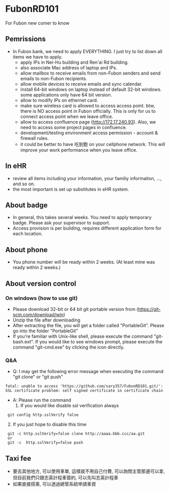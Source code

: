 # FubonRD101
For Fubon new comer to know

## Pemrissions
- In Fubon bank, we need to apply EVERYTHING. I just try to list down all items we have to apply.
    * apply IPs in Nei-Hu building and Ren'ai Rd building. 
    * also associate Mac address of laptop and IPs.
    * allow mailbox to receive emails from non-Fubon senders and send emails to non-Fubon recipients.
    * allow mobile devices to receive emails and sync calendar.
    * install 64-bit windows on laptop instead of default 32-bit windows. some applications only have 64 bit version.
    * allow to modify IPs on ethernet card.
    * make sure wireless card is allowed to access access point. btw, there is NO access point in Fubon officially. This is only for us to connect access point when we leave office.
    * allow to access confluence page (http://172.17.240.93). Also, we need to access some project pages in confluence.
    * development/testing environment access permission - account & firewall rules.
    * it could be better to have 吃到飽 on your cellphone network. This will improve your work performance when you leave office.

## In eHR
- review all items including your information, your familiy informaiton, ..., and so on. 
- the most important is set up substitutes in eHR system. 

## About badge
- In general, this takes several weeks. You need to apply temporary badge. Please ask your supervisor to support.
- Access provision is per building, requires different application form for each location.

## About phone
- You phone number will be ready within 2 weeks. (At least mine was ready within 2 weeks.)

## About version control
### On windows (how to use git)
- Please download 32-bit or 64 bit git portable version from (https://git-scm.com/download/win)
- Unzip the file after downloading
- After extracting the file, you will get a folder called "PortableGit". Please go into the folder "PortableGit"
- If you're familiar with Unix-like shell, please execute the command "git-bash.ext". If you would like to see windows prompt, please execute the command "git-cmd.exe" by clicking the icon directly.
### Q&A
- Q: I may get the following error message when executing the command "git clone" or "git push" 
```
fatal: unable to access 'https://github.com/sary357/FubonRD101.git/': SSL certificate problem: self signed certificate in certificate chain
```
- A: Please run the command 
  1. If you would like disable ssl verification always
```
 git config http.sslVerify false
```
  2. If you just hope to disable this time
```
 git -c http.sslVerify=false clone http://aaaa.bbb.ccc/aa.git
 or
 git -c  http.sslVerify=false push
```

## Taxi fee
- 要去其他地方, 可以使用車單, 這樣就不用自己付費, 可以詢問主管那邊可以拿, 但目前我們只跟志英計程車簽約, 可以先叫志英計程車
- 如果直接搭乘, 可以透過總管系統申請車資
